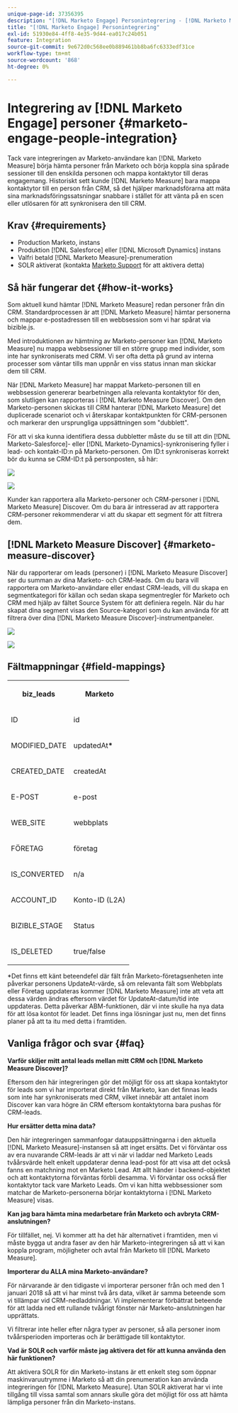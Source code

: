 ```yaml
---
unique-page-id: 37356395
description: "[!DNL Marketo Engage] Personintegrering - [!DNL Marketo Measure]"
title: "[!DNL Marketo Engage] Personintegrering"
exl-id: 51930e84-4ff8-4e35-9d44-ea017c24b051
feature: Integration
source-git-commit: 9e672d0c568ee0b889461bb8ba6fc6333edf31ce
workflow-type: tm+mt
source-wordcount: '868'
ht-degree: 0%

---
```


# Integrering av [!DNL Marketo Engage] personer {#marketo-engage-people-integration}

Tack vare integreringen av Marketo-användare kan [!DNL Marketo Measure] börja hämta personer från Marketo och börja koppla sina spårade sessioner till den enskilda personen och mappa kontaktytor till deras engagemang. Historiskt sett kunde [!DNL Marketo Measure] bara mappa kontaktytor till en person från CRM, så det hjälper marknadsförarna att mäta sina marknadsföringssatsningar snabbare i stället för att vänta på en scen eller utlösaren för att synkronisera den till CRM.

## Krav {#requirements}

* Production Marketo, instans
* Produktion [!DNL Salesforce] eller [!DNL Microsoft Dynamics] instans
* Valfri betald [!DNL Marketo Measure]-prenumeration
* SOLR aktiverat (kontakta [Marketo Support](https://nation.marketo.com/t5/Support/ct-p/Support) för att aktivera detta)

## Så här fungerar det {#how-it-works}

Som aktuell kund hämtar [!DNL Marketo Measure] redan personer från din CRM. Standardprocessen är att [!DNL Marketo Measure] hämtar personerna och mappar e-postadressen till en webbsession som vi har spårat via bizible.js.

Med introduktionen av hämtning av Marketo-personer kan [!DNL Marketo Measure] nu mappa webbsessioner till en större grupp med individer, som inte har synkroniserats med CRM. Vi ser ofta detta på grund av interna processer som väntar tills man uppnår en viss status innan man skickar dem till CRM.

När [!DNL Marketo Measure] har mappat Marketo-personen till en webbsession genererar bearbetningen alla relevanta kontaktytor för den, som slutligen kan rapporteras i [!DNL Marketo Measure Discover]. Om den Marketo-personen skickas till CRM hanterar [!DNL Marketo Measure] det duplicerade scenariot och vi återskapar kontaktpunkten för CRM-personen och markerar den ursprungliga uppsättningen som &quot;dubblett&quot;.

För att vi ska kunna identifiera dessa dubbletter måste du se till att din [!DNL Marketo-Salesforce]- eller [!DNL Marketo-Dynamics]-synkronisering fyller i lead- och kontakt-ID:n på Marketo-personen. Om ID:t synkroniseras korrekt bör du kunna se CRM-ID:t på personposten, så här:

![](assets/5a.png)

![](assets/5b.png)

Kunder kan rapportera alla Marketo-personer och CRM-personer i [!DNL Marketo Measure] Discover. Om du bara är intresserad av att rapportera CRM-personer rekommenderar vi att du skapar ett segment för att filtrera dem.

## [!DNL Marketo Measure Discover] {#marketo-measure-discover}

När du rapporterar om leads (personer) i [!DNL Marketo Measure Discover] ser du summan av dina Marketo- och CRM-leads. Om du bara vill rapportera om Marketo-användare eller endast CRM-leads, vill du skapa en segmentkategori för källan och sedan skapa segmentregler för Marketo och CRM med hjälp av fältet Source System för att definiera regeln. När du har skapat dina segment visas den Source-kategori som du kan använda för att filtrera över dina [!DNL Marketo Measure Discover]-instrumentpaneler.

![](assets/bizible-discover-1.png)

![](assets/bizible-discover-2.png)

## Fältmappningar {#field-mappings}

<table> 
 <colgroup> 
  <col> 
  <col> 
 </colgroup> 
 <tbody> 
  <tr> 
   <th><p><strong>biz_leads</strong></p></th> 
   <th><p><strong>Marketo</strong></p></th> 
  </tr> 
  <tr> 
   <td><p>ID</p></td> 
   <td><p>id</p></td> 
  </tr> 
  <tr> 
   <td><p>MODIFIED_DATE</p></td> 
   <td><p>updatedAt<strong>*</strong></p></td> 
  </tr> 
  <tr> 
   <td><p>CREATED_DATE</p></td> 
   <td><p>createdAt</p></td> 
  </tr> 
  <tr> 
   <td><p>E-POST</p></td> 
   <td><p>e-post</p></td> 
  </tr> 
  <tr> 
   <td><p>WEB_SITE</p></td> 
   <td><p>webbplats</p></td> 
  </tr> 
  <tr> 
   <td><p>FÖRETAG</p></td> 
   <td><p>företag</p></td> 
  </tr> 
  <tr> 
   <td><p>IS_CONVERTED</p></td> 
   <td><p>n/a</p></td> 
  </tr> 
  <tr> 
   <td><p>ACCOUNT_ID</p></td> 
   <td><p>Konto-ID (L2A)</p></td> 
  </tr> 
  <tr> 
   <td><p>BIZIBLE_STAGE</p></td> 
   <td><p>Status</p></td> 
  </tr> 
  <tr> 
   <td><p>IS_DELETED</p></td> 
   <td><p>true/false</p></td> 
  </tr> 
 </tbody> 
</table>

*Det finns ett känt beteendefel där fält från Marketo-företagsenheten inte påverkar personens UpdateAt-värde, så om relevanta fält som Webbplats eller Företag uppdateras kommer [!DNL Marketo Measure] inte att veta att dessa värden ändras eftersom värdet för UpdateAt-datum/tid inte uppdateras. Detta påverkar ABM-funktionen, där vi inte skulle ha nya data för att lösa kontot för leadet. Det finns inga lösningar just nu, men det finns planer på att ta itu med detta i framtiden.

## Vanliga frågor och svar {#faq}

**Varför skiljer mitt antal leads mellan mitt CRM och [!DNL Marketo Measure Discover]?**

Eftersom den här integreringen gör det möjligt för oss att skapa kontaktytor för leads som vi har importerat direkt från Marketo, kan det finnas leads som inte har synkroniserats med CRM, vilket innebär att antalet inom Discover kan vara högre än CRM eftersom kontaktytorna bara pushas för CRM-leads.

**Hur ersätter detta mina data?**

Den här integreringen sammanfogar datauppsättningarna i den aktuella [!DNL Marketo Measure]-instansen så att inget ersätts. Det vi förväntar oss av era nuvarande CRM-leads är att vi när vi laddar ned Marketo Leads tvåårsvärde helt enkelt uppdaterar denna lead-post för att visa att det också fanns en matchning mot en Marketo Lead. Att allt händer i backend-objektet och att kontaktytorna förväntas förbli desamma. Vi förväntar oss också fler kontaktytor tack vare Marketo Leads. Om vi kan hitta webbsessioner som matchar de Marketo-personerna börjar kontaktytorna i [!DNL Marketo Measure] visas.

**Kan jag bara hämta mina medarbetare från Marketo och avbryta CRM-anslutningen?**

För tillfället, nej. Vi kommer att ha det här alternativet i framtiden, men vi måste bygga ut andra faser av den här Marketo-integreringen så att vi kan koppla program, möjligheter och avtal från Marketo till [!DNL Marketo Measure].

**Importerar du ALLA mina Marketo-användare?**

För närvarande är den tidigaste vi importerar personer från och med den 1 januari 2018 så att vi har minst två års data, vilket är samma beteende som vi tillämpar vid CRM-nedladdningar. Vi implementerar förbättrat beteende för att ladda ned ett rullande tvåårigt fönster när Marketo-anslutningen har upprättats.

Vi filtrerar inte heller efter några typer av personer, så alla personer inom tvåårsperioden importeras och är berättigade till kontaktytor.

**Vad är SOLR och varför måste jag aktivera det för att kunna använda den här funktionen?**

Att aktivera SOLR för din Marketo-instans är ett enkelt steg som öppnar maskinvaruutrymme i Marketo så att din prenumeration kan använda integreringen för [!DNL Marketo Measure]. Utan SOLR aktiverat har vi inte tillgång till vissa samtal som annars skulle göra det möjligt för oss att hämta lämpliga personer från din Marketo-instans.
